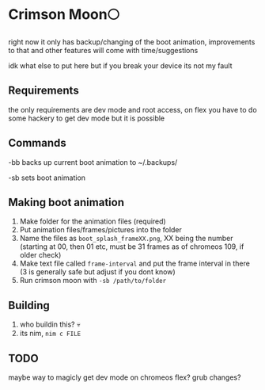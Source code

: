 # Crimson Moon:full_moon:
right now it only has backup/changing of the boot animation, improvements to that and other features will come with time/suggestions

idk what else to put here but if you break your device its not my fault

## Requirements
the only requirements are dev mode and root access, on flex you have to do some hackery to get dev mode but it is possible

## Commands
-bb     backs up current boot animation to ~/.backups/

-sb     sets boot animation

## Making boot animation
1. Make folder for the animation files (required)
2. Put animation files/frames/pictures into the folder
3. Name the files as `boot_splash_frameXX.png`, XX being the number (starting at 00, then 01 etc, must be 31 frames as of chromeos 109, if older check)
4. Make text file called `frame-interval` and put the frame interval in there (3 is generally safe but adjust if you dont know)
5. Run crimson moon with `-sb /path/to/folder`

## Building
1. who buildin this? :skull:
2. its nim, `nim c FILE`

## TODO
maybe way to magicly get dev mode on chromeos flex?
grub changes?

